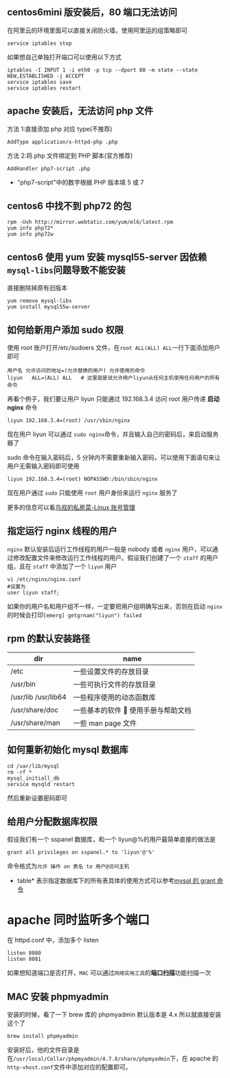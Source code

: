 ## centos6mini 版安装后，80 端口无法访问

在阿里云的环境里面可以直接关闭防火墙，使用阿里运的组策略即可

```
service iptables stop
```

如果想自己单独打开端口可以使用以下方式

```
iptables -I INPUT 1 -i eth0 -p tcp --dport 80 -m state --state NEW,ESTABLISHED -j ACCEPT
service iptables save
service iptables restart
```

## apache 安装后，无法访问 php 文件

方法 1:直接添加 php 对应 type(不推荐)

```
AddType application/x-httpd-php .php
```

方法 2:将.php 文件绑定到 PHP 脚本(官方推荐)

```
AddHandler php7-script .php
```

*   "php7-script"中的数字根据 PHP 版本填 5 或 7

## centos6 中找不到 php72 的包

```
rpm -Uvh http://mirror.webtatic.com/yum/el6/latest.rpm
yum info php72*
yum info php72w
```

## centos6 使用 yum 安装 mysql55-server 因依赖`mysql-libs`问题导致不能安装

直接删除掉原有旧版本

```
yum remove mysql-libs
yum install mysql55w-server
```

## 如何给新用户添加 sudo 权限

使用 root 账户打开/etc/sudoers 文件，在`root ALL(ALL) ALL`一行下面添加用户即可

```
用户名 允许访问的地址=(允许替换的用户) 允许使用的命令
liyun   ALL=(ALL) ALL   # 这里就是说允许用户liyun从任何主机使用任何用户的所有命令
```

再看个例子，我们要让用户 liyun 只能通过 192.168.3.4 访问 root 用户传递 **启动 nginx** 命令

```
liyun 192.168.3.4=(root) /usr/sbin/nginx
```

现在用户 liyun 可以通过 `sudo nginx`命令，并且输入自己的密码后，来启动服务器了

sudo 命令在输入密码后，5 分钟内不需要重新输入密码，可以使用下面语句来让用户无需输入密码即可使用

```
liyun 192.168.3.4=(root) NOPASSWD:/bin/sbin/nginx
```

现在用户通过 `sudo` 只能使用 `root` 用户身份来运行 `nginx` 服务了

更多的信息可以看[鸟叔的私房菜-Linux 账号管理](http://cn.linux.vbird.org/linux_basic/0410accountmanager_4.php)

## 指定运行 nginx 线程的用户

`nginx` 默认安装后运行工作线程的用户一般是 nobody 或者 `nginx` 用户，可以通过修改配置文件来修改运行工作线程的用户。假设我们创建了一个 `staff` 的用户组，且在 `staff` 中添加了一个 `liyun` 用户

```
vi /etc/nginx/nginx.conf
#设置为
user liyun staff;
```

如果你的用户名和用户组不一样，一定要把用户组明确写出来，否则在启动 `nginx` 的时候会打印`[emerg] getgrnam("liyun") failed`

## rpm 的默认安装路径

| dir                 | name                               |
| ------------------- | ---------------------------------- |
| /etc                | 一些设置文件的存放目录             |
| /usr/bin            | 一些可执行文件的存放目录           |
| /usr/lib /usr/lib64 | 一些程序使用的动态函数库           |
| /usr/share/doc      | 一些基本的软件  使用手册与帮助文档 |
| /usr/share/man      | 一些 man page 文件                 |

## 如何重新初始化 mysql 数据库

```
cd /var/lib/mysql
rm -rf *
mysql_initiall_db
service mysqld restart
```

然后重新设置密码即可

## 给用户分配数据库权限

假设我们有一个 sspanel 数据库，和一个 liyun@%的用户最简单直接的做法是

```
grant all privileges on sspanel.* to 'liyun'@'%'
```

命令格式为`允许 操作 on 表名 to 用户@访问主机`

*   table\* 表示指定数据库下的所有表具体的使用方式可以参考[mysql 的 grant 命令](https://www.cnblogs.com/hcbin/archive/2010/04/23/1718379.html)

# apache 同时监听多个端口

在 httpd.conf 中，添加多个 listen

```
listen 8080
listen 8081
```

如果想知道端口是否打开，`MAC` 可以通过`网络实用工具`的**端口扫描**功能扫描一次

## MAC 安装 phpmyadmin

安装的时候，看了一下 brew 库的 phpmyadmin 默认版本是 4.x 所以就直接安装这个了

```
brew install phpmyadmin
```

安装好后，他的文件目录是在`/usr/local/Cellar/phpmyadmin/4.7.8/share/phpmyadmin`下，在 apache 的`http-vhost.conf`文件中添加对应的配置即可。
